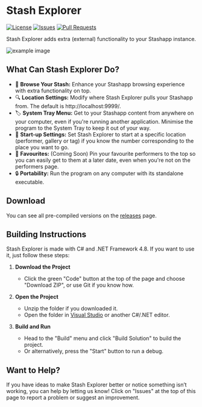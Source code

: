 # Stash Explorer

[![License](https://img.shields.io/github/license/windowslogic/Stash-Explorer)](LICENSE)
[![Issues](https://img.shields.io/github/issues/windowslogic/Stash-Explorer)](https://github.com/windowslogic/Stash-Explorer/issues)
[![Pull Requests](https://img.shields.io/github/issues-pr/windowslogic/Stash-Explorer)](https://github.com/windowslogic/Stash-Explorer/pulls)

Stash Explorer adds extra (external) functionality to your Stashapp instance.

![example image](https://cdn.windowslogic.co.uk/img/an39517o.png)

## What Can Stash Explorer Do?

- 📁 **Browse Your Stash:** Enhance your Stashapp browsing experience with extra functionality on top.
- 🔍 **Location Settings:** Modify where Stash Explorer pulls your Stashapp from. The default is http://localhost:9999/.
- 🏷️ **System Tray Menu:** Get to your Stashapp content from anywhere on your computer, even if you're running another application. Minimise the program to the System Tray to keep it out of your way.
- 📝 **Start-up Settings:** Set Stash Explorer to start at a specific location (performer, gallery or tag) if you know the number corresponding to the place you want to go.
- 🔄 **Favourites:** (Coming Soon) Pin your favourite performers to the top so you can easily get to them at a later date, even when you're not on the performers page.
- 🔒 **Portability:** Run the program on any computer with its standalone executable.

## Download

You can see all pre-compiled versions on the [releases](https://github.com/windowslogic/Stash-Explorer/releases) page.

## Building Instructions

Stash Explorer is made with C# and .NET Framework 4.8. If you want to use it, just follow these steps:

1. **Download the Project**
   - Click the green "Code" button at the top of the page and choose "Download ZIP", or use Git if you know how.

2. **Open the Project**
   - Unzip the folder if you downloaded it.
   - Open the folder in [Visual Studio](https://visualstudio.microsoft.com/) or another C#/.NET editor.

3. **Build and Run**
   - Head to the "Build" menu and click "Build Solution" to build the project.
   - Or alternatively, press the "Start" button to run a debug.

## Want to Help?

If you have ideas to make Stash Explorer better or notice something isn’t working, you can help by letting us know! Click on "Issues" at the top of this page to report a problem or suggest an improvement.
